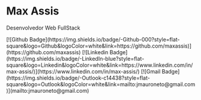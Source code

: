 <h1> Max Assis </h1>
<p align="justify"> Desenvolvedor Web FullStack </p>
[![Github Badge](https://img.shields.io/badge/-Github-000?style=flat-square&logo=Github&logoColor=white&link=https://github.com/maxassis)](https://github.com/maxassis) [![Linkedin Badge](https://img.shields.io/badge/-LinkedIn-blue?style=flat-square&logo=Linkedin&logoColor=white&link=https://www.linkedin.com/in/max-assis/)](https://www.linkedin.com/in/max-assis/) [![Gmail Badge](https://img.shields.io/badge/-Outlook-c14438?style=flat-square&logo=Outlook&logoColor=white&link=mailto:jmauroneto@gmail.com)](mailto:jmauroneto@gmail.com) 


